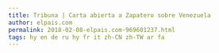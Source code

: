 ```yaml
---
title: Tribuna | Carta abierta a Zapatero sobre Venezuela
author: elpais.com
permalink: 2018-02-08-elpais.com-969601237.html
tags: hy en de ru hy fr it zh-CN zh-TW ar fa
---
```



